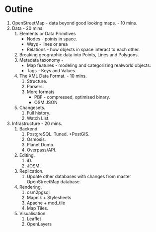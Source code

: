 Outine
=====================

1. OpenStreetMap - data beyond good looking maps. - 10 mins.
2. Data - 20 mins.
    1. Elements or Data Primitives
        * Nodes - points in space.
        * Ways - lines or area
        * Relations - how objects in space interact to each other.
    2. Breaking geographic data into Points, Lines and Polygons.
    3. Metadata taxonomy -
        * Map features - modeling and categorizing realworld objects. 
        * Tags - Keys and Values.
    4. The XML Data Format. - 10 mins.
        1. Structure.
        2. Parsers.
        3. More formats
            * PBF - compressed, optimised binary.
            * OSM JSON
    5. Changesets.
        1. Full history.
        2. Watch List.
3. Infrastructure - 20 mins.
    1. Backend.
        1. PostgreSQL. Tuned. +PostGIS.
        2. Osmosis.
        3. Planet Dump.
        4. Overpass/API.
    2. Editing.
        1. iD.
        2. JOSM.
    3. Replication.
        1. Update other databases with changes from master OpenStreetMap database.
    4. Rendering.
        1. osm2pgsql
        2. Mapnik + Stylesheets
        3. Apache + mod_tile
        4. Map Tiles.
    5. Visualisation.
        1. Leaflet
        2. OpenLayers
